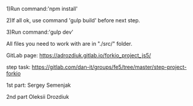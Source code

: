 1)Run command:'npm install'

2)If all ok, use command 'gulp build' before next step.

3)Run command:'gulp dev'

All files you need to work with are in "./src/" folder.


GitLab page: https://adrozdiuk.gitlab.io/forkio_project_js5/

step task: https://gitlab.com/dan-it/groups/fe5/tree/master/step-project-forkio


1st part: Sergey Semenjak

2nd part Oleksii Drozdiuk